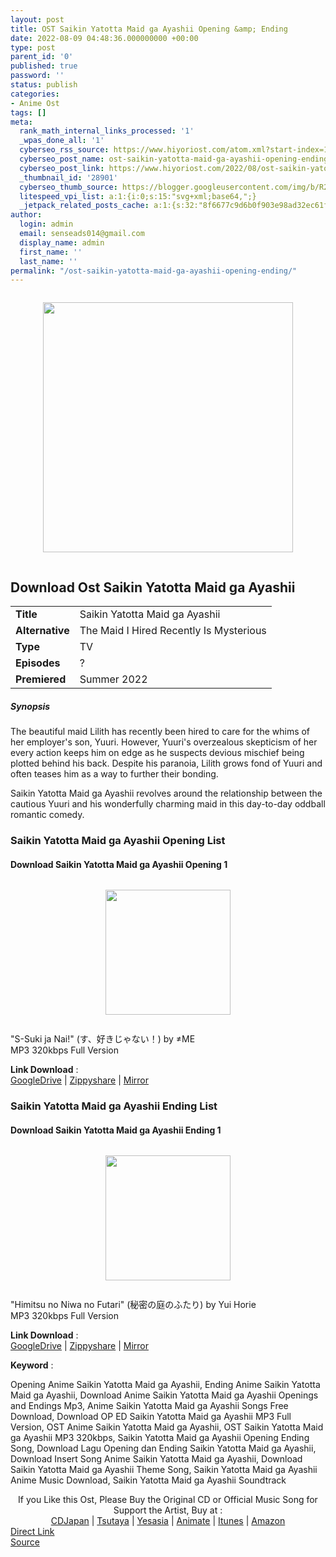 ```yaml
---
layout: post
title: OST Saikin Yatotta Maid ga Ayashii Opening &amp; Ending
date: 2022-08-09 04:48:36.000000000 +00:00
type: post
parent_id: '0'
published: true
password: ''
status: publish
categories:
- Anime Ost
tags: []
meta:
  rank_math_internal_links_processed: '1'
  _wpas_done_all: '1'
  cyberseo_rss_source: https://www.hiyoriost.com/atom.xml?start-index=1
  cyberseo_post_name: ost-saikin-yatotta-maid-ga-ayashii-opening-ending
  cyberseo_post_link: https://www.hiyoriost.com/2022/08/ost-saikin-yatotta-maid-ga-ayashii.html
  _thumbnail_id: '28901'
  cyberseo_thumb_source: https://blogger.googleusercontent.com/img/b/R29vZ2xl/AVvXsEgG-Kf7DYw8R6FtR2-ydHjlwORELUkVFALmnj5EX3PbD494ImtGtsGZmNDmOVVsRU91mdrnbpDRyOfQUz1pHXy2j8_MpxeZEO9iq6t0VqpQPw8VhlCEeSiKPIRZSwGN4CPs--0L9EaQA_Me9oDKGNWfFvE05okjPRGubqxbzUvbMjEKU3yEQ4XHvM3O/s400/bx149326-qDJGf7IELKbL.jpg
  litespeed_vpi_list: a:1:{i:0;s:15:"svg+xml;base64,";}
  _jetpack_related_posts_cache: a:1:{s:32:"8f6677c9d6b0f903e98ad32ec61f8deb";a:2:{s:7:"expires";i:1663520291;s:7:"payload";a:3:{i:0;a:1:{s:2:"id";i:28856;}i:1;a:1:{s:2:"id";i:28919;}i:2;a:1:{s:2:"id";i:28373;}}}}
author:
  login: admin
  email: senseads014@gmail.com
  display_name: admin
  first_name: ''
  last_name: ''
permalink: "/ost-saikin-yatotta-maid-ga-ayashii-opening-ending/"
---
```

<div class="separator" style="clear: both"><a href="https://blogger.googleusercontent.com/img/b/R29vZ2xl/AVvXsEgG-Kf7DYw8R6FtR2-ydHjlwORELUkVFALmnj5EX3PbD494ImtGtsGZmNDmOVVsRU91mdrnbpDRyOfQUz1pHXy2j8_MpxeZEO9iq6t0VqpQPw8VhlCEeSiKPIRZSwGN4CPs--0L9EaQA_Me9oDKGNWfFvE05okjPRGubqxbzUvbMjEKU3yEQ4XHvM3O/s645/bx149326-qDJGf7IELKbL.jpg" style="display: block;padding: 1em 0;text-align: center"><img alt border="0" data-original-height="645" data-original-width="460" height="400" src="{{ site.baseurl }}/assets/2022/08/bx149326-qDJGf7IELKbL.jpg" /></a></div>
<div class="judulanime">
<h2>Download Ost Saikin Yatotta Maid ga Ayashii</h2>
</div>
<div class="info2" id="Info">
<table>
<tbody>
<tr>
<td class="tablex"><b>Title </b></td>
<td>Saikin Yatotta Maid ga Ayashii</td>
</tr>
<tr>
<td class="tablex"><b>Alternative </b></td>
<td>The Maid I Hired Recently Is Mysterious</td>
</tr>
<tr>
<td class="tablex"><b>Type </b></td>
<td>TV</td>
</tr>
<tr>
<td class="tablex"><b>Episodes </b></td>
<td>?</td>
</tr>
<tr>
<td class="tablex"><b>Premiered </b></td>
<td>Summer 2022</td>
</tr>
</tbody>
</table>
</div>
<div class="sinopsis">
<h5>Synopsis</h5>
</div>
<div class="deskripsi">
<p>The beautiful maid Lilith has recently been hired to care for the whims of her employer's son, Yuuri. However, Yuuri's overzealous skepticism of her every action keeps him on edge as he suspects devious mischief being plotted behind his back. Despite his paranoia, Lilith grows fond of Yuuri and often teases him as a way to further their bonding.</p>
<p>Saikin Yatotta Maid ga Ayashii revolves around the relationship between the cautious Yuuri and his wonderfully charming maid in this day-to-day oddball romantic comedy.</p>
</div>
<div class="listz">
<h3>Saikin Yatotta Maid ga Ayashii Opening List</h3>
</div>
<div class="listz3">
<div class="listz1">
<h4>Download Saikin Yatotta Maid ga Ayashii Opening 1</h4>
</div>
<div class="listz2">
<div class="separator" style="clear: both"><a href="https://blogger.googleusercontent.com/img/b/R29vZ2xl/AVvXsEgpe3hF1lXgosdOFQxUqChP-A5OTnSGKQlL1jz5fiIbWVnFco3i_uPCUCiUXRQvrKA_1b_XrTfKyQ5xgO85Mx0OtVffbYPyHqBBNe-IyCU8_nblP9Sefm9FW-_LwyQvZUa1vYfRmyvU4d_tjmZXTpo58diTxH72FvAm8jATJZ6rwvnzygsCN4ZfUv0-/s1200/cover%20%2883%29.jpg" style="display: block;padding: 1em 0;text-align: center"><img alt border="0" data-original-height="1200" data-original-width="1200" src="{{ site.baseurl }}/assets/2022/08/cover%20%2883%29.jpg" width="200" /></a></div>
<p>"S-Suki ja Nai!" (す、好きじゃない！) by ≠ME<br />MP3 320kbps Full Version
<p><b>Link Download</b> : <br /><a href="https://drive.google.com/file/d/1SB6JqgwmMq3fmhURApibuD-fCnNFYGow/view?usp=drivesdk" rel="nofollow noopener" target="_blank">GoogleDrive</a> | <a href="https://www95.zippyshare.com/v/bvrwkd2f/file.html" rel="nofollow noopener" target="_blank">Zippyshare</a> | <a href="https://mir.cr/1KQJVFBJ" rel="nofollow noopener" target="_blank">Mirror</a></p>
</div>
</div>
<div class="listz">
<h3>Saikin Yatotta Maid ga Ayashii Ending List</h3>
</div>
<div class="listz3">
<div class="listz1">
<h4>Download Saikin Yatotta Maid ga Ayashii Ending 1</h4>
</div>
<div class="listz2">
<div class="separator" style="clear: both"><a href="https://blogger.googleusercontent.com/img/b/R29vZ2xl/AVvXsEhKwCN73DdXm3yBWM8Y1HtDJxnXYKCtYXzs2rZJNsgzdJZMf3DaLWwUavCSus695UBLzAT6wHRMSQCFUsDAiWsKmwbWosYyY7j9V7pub_bCnEfwNQ6PhHjCWKvPsyLvgq9Adag4uQZJdb4i05TrUakk8kmTUThZMIGbGJvi6Zd4JCYDt28b87mA1ETl/s600/cover%20%2885%29.jpg" style="display: block;padding: 1em 0;text-align: center"><img alt border="0" data-original-height="600" data-original-width="600" src="{{ site.baseurl }}/assets/2022/08/cover%20%2885%29.jpg" width="200" /></a></div>
<p>"Himitsu no Niwa no Futari" (秘密の庭のふたり) by Yui Horie<br />MP3 320kbps Full Version
<p><b>Link Download</b> : <br /><a href="https://ponselharian.com/JSXi3jEcJ" rel="nofollow noopener" target="_blank">GoogleDrive</a> | <a href="https://ponselharian.com/LZzM8f" rel="nofollow noopener" target="_blank">Zippyshare</a> | <a href="https://ponselharian.com/anOJAyNXo90" rel="nofollow noopener" target="_blank">Mirror</a></p>
</div>
</div>
<p><b>Keyword</b> :
<div class="tagser">Opening Anime Saikin Yatotta Maid ga Ayashii, Ending Anime Saikin Yatotta Maid ga Ayashii, Download Anime Saikin Yatotta Maid ga Ayashii Openings and Endings Mp3, Anime Saikin Yatotta Maid ga Ayashii Songs Free Download, Download OP ED Saikin Yatotta Maid ga Ayashii MP3 Full Version, OST Anime Saikin Yatotta Maid ga Ayashii, OST Saikin Yatotta Maid ga Ayashii MP3 320kbps, Saikin Yatotta Maid ga Ayashii Opening Ending Song, Download Lagu Opening dan Ending Saikin Yatotta Maid ga Ayashii, Download Insert Song Anime Saikin Yatotta Maid ga Ayashii, Download Saikin Yatotta Maid ga Ayashii Theme Song, Saikin Yatotta Maid ga Ayashii Anime Music Download, Saikin Yatotta Maid ga Ayashii Soundtrack</div>
<p> 
<div class="buycd" align="center">If you Like this Ost, Please Buy the Original CD or Official Music Song for Support the Artist, Buy at : <br /><a href="https://www.cdjapan.co.jp/" target="_blank" rel="noopener">CDJapan</a> | <a href="https://shop.tsutaya.co.jp/" target="_blank" rel="noopener">Tsutaya</a> | <a href="https://www.yesasia.com/" target="_blank" rel="noopener">Yesasia</a> | <a href="https://www.animate-onlineshop.jp/" target="_blank" rel="noopener">Animate</a> | <a href="https://www.apple.com/jp/itunes" target="_blank" rel="noopener">Itunes</a> | <a href="https://amazon.co.jp/" target="_blank" rel="noopener">Amazon</a>
</div>
<div class="divbtn"> <a href="https://handymansurrender.com/fihup8buzv?key=94550f7ce39444073321dde3b8782f97" class="btn"><i class="fa fa-download"></i> Direct Link</a> <br /><a href="https://www.hiyoriost.com/2022/08/ost-saikin-yatotta-maid-ga-ayashii.html">Source</a> </div>
